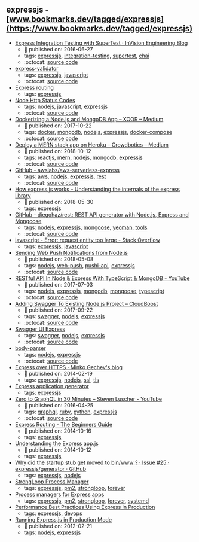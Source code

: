expressjs - [www.bookmarks.dev/tagged/expressjs](https://www.bookmarks.dev/tagged/expressjs)
---
* [Express Integration Testing with SuperTest · InVision Engineering Blog](https://engineering.invisionapp.com/post/express-integration-testing-supertest/)
    * :calendar: published on: 2016-06-27
    * tags: [expressjs](../tagged/expressjs.md), [integration-testing](../tagged/integration-testing.md), [supertest](../tagged/supertest.md), [chai](../tagged/chai.md)
    * :octocat: [source code](https://github.com/joshmatz/supertest-example)
* [express-validator](https://express-validator.github.io)
    * tags: [expressjs](../tagged/expressjs.md), [javascript](../tagged/javascript.md)
    * :octocat: [source code](https://github.com/express-validator/express-validator)
* [Express routing](https://expressjs.com/en/guide/routing.html)
    * tags: [expressjs](../tagged/expressjs.md)
* [Node Http Status Codes](https://github.com/prettymuchbryce/node-http-status)
    * tags: [nodejs](../tagged/nodejs.md), [javascript](../tagged/javascript.md), [expressjs](../tagged/expressjs.md)
    * :octocat: [source code](https://github.com/prettymuchbryce/node-http-status)
* [Dockerizing a Node.js and MongoDB App – XOOR – Medium](https://medium.com/@xoor/dockerizing-a-node-js-and-mongodb-app-f9d80fdb280e)
    * :calendar: published on: 2017-10-22
    * tags: [docker](../tagged/docker.md), [mongodb](../tagged/mongodb.md), [nodejs](../tagged/nodejs.md), [expressjs](../tagged/expressjs.md), [docker-compose](../tagged/docker-compose.md)
    * :octocat: [source code](https://github.com/mpayetta/express-node-docker)
* [Deploy a MERN stack app on Heroku – Crowdbotics – Medium](https://medium.com/crowdbotics/deploy-a-mern-stack-app-on-heroku-b0c255744a70)
    * :calendar: published on: 2018-10-12
    * tags: [reactjs](../tagged/reactjs.md), [mern](../tagged/mern.md), [nodejs](../tagged/nodejs.md), [mongodb](../tagged/mongodb.md), [expressjs](../tagged/expressjs.md)
    * :octocat: [source code](https://github.com/amandeepmittal/deploy-mern-on-heroku)
* [GitHub - awslabs/aws-serverless-express](https://github.com/awslabs/aws-serverless-express)
    * tags: [aws](../tagged/aws.md), [nodejs](../tagged/nodejs.md), [expressjs](../tagged/expressjs.md), [rest](../tagged/rest.md)
    * :octocat: [source code](https://github.com/awslabs/aws-serverless-express)
* [How express.js works - Understanding the internals of the express library](https://www.sohamkamani.com/blog/2018/05/30/understanding-how-expressjs-works/)
    * :calendar: published on: 2018-05-30
    * tags: [expressjs](../tagged/expressjs.md)
* [GitHub - diegohaz/rest: REST API generator with Node.js, Express and Mongoose](https://github.com/diegohaz/rest)
    * tags: [nodejs](../tagged/nodejs.md), [expressjs](../tagged/expressjs.md), [mongoose](../tagged/mongoose.md), [yeoman](../tagged/yeoman.md), [tools](../tagged/tools.md)
    * :octocat: [source code](https://github.com/diegohaz/rest)
* [javascript - Error: request entity too large - Stack Overflow](https://stackoverflow.com/questions/19917401/error-request-entity-too-large)
    * tags: [expressjs](../tagged/expressjs.md), [javascript](../tagged/javascript.md)
* [Sending Web Push Notifications from Node.js](https://thecodebarbarian.com/sending-web-push-notifications-from-node-js.html)
    * :calendar: published on: 2018-05-08
    * tags: [nodejs](../tagged/nodejs.md), [web-push](../tagged/web-push.md), [pushi-api](../tagged/pushi-api.md), [expressjs](../tagged/expressjs.md)
    * :octocat: [source code](https://github.com/vkarpov15/web-push-demo)
* [RESTful API In Node & Express With TypeScript & MongoDB - YouTube](https://www.youtube.com/watch?v=XqbBv1i9Yhc)
    * :calendar: published on: 2017-07-03
    * tags: [nodejs](../tagged/nodejs.md), [expressjs](../tagged/expressjs.md), [mongodb](../tagged/mongodb.md), [mongoose](../tagged/mongoose.md), [typescript](../tagged/typescript.md)
    * :octocat: [source code](https://github.com/iamclaytonray/tes)
* [Adding Swagger To Existing Node.js Project – CloudBoost](https://blog.cloudboost.io/adding-swagger-to-existing-node-js-project-92a6624b855b)
    * :calendar: published on: 2017-09-22
    * tags: [swagger](../tagged/swagger.md), [nodejs](../tagged/nodejs.md), [expressjs](../tagged/expressjs.md)
    * :octocat: [source code](https://github.com/GenFirst/swagger-to-existing-nodejs-project)
* [Swagger UI Express](https://www.npmjs.com/package/swagger-ui-express)
    * tags: [swagger](../tagged/swagger.md), [nodejs](../tagged/nodejs.md), [expressjs](../tagged/expressjs.md)
    * :octocat: [source code](https://github.com/scottie1984/swagger-ui-express)
* [body-parser](https://www.npmjs.com/package/body-parser)
    * tags: [nodejs](../tagged/nodejs.md), [expressjs](../tagged/expressjs.md)
    * :octocat: [source code](https://github.com/expressjs/body-parser)
* [Express over HTTPS · Minko Gechev's blog](http://blog.mgechev.com/2014/02/19/create-https-tls-ssl-application-with-express-nodejs/)
    * :calendar: published on: 2014-02-19
    * tags: [expressjs](../tagged/expressjs.md), [nodejs](../tagged/nodejs.md), [ssl](../tagged/ssl.md), [tls](../tagged/tls.md)
* [Express application generator](https://expressjs.com/en/starter/generator.html)
    * tags: [expressjs](../tagged/expressjs.md)
* [Zero to GraphQL in 30 Minutes – Steven Luscher - YouTube](https://www.youtube.com/watch?v=UBGzsb2UkeY)
    * :calendar: published on: 2016-04-25
    * tags: [graphql](../tagged/graphql.md), [ruby](../tagged/ruby.md), [python](../tagged/python.md), [expressjs](../tagged/expressjs.md)
    * :octocat: [source code](https://github.com/steveluscher/zero-to-graphql)
* [Express Routing - The Beginners Guide](http://jilles.me/express-routing-the-beginners-guide/)
    * :calendar: published on: 2014-10-16
    * tags: [expressjs](../tagged/expressjs.md)
* [Understanding the Express app.js](http://jilles.me/getting-the-express-app-js/)
    * :calendar: published on: 2014-10-12
    * tags: [expressjs](../tagged/expressjs.md)
* [Why did the startup stub get moved to bin/www ? · Issue #25 · expressjs/generator · GitHub](https://github.com/expressjs/generator/issues/25)
    * tags: [expressjs](../tagged/expressjs.md), [nodejs](../tagged/nodejs.md)
* [StrongLoop Process Manager](http://strong-pm.io/compare/)
    * tags: [expressjs](../tagged/expressjs.md), [pm2](../tagged/pm2.md), [strongloop](../tagged/strongloop.md), [forever](../tagged/forever.md)
* [Process managers for Express apps](https://expressjs.com/en/advanced/pm.html)
    * tags: [expressjs](../tagged/expressjs.md), [pm2](../tagged/pm2.md), [strongloop](../tagged/strongloop.md), [forever](../tagged/forever.md), [systemd](../tagged/systemd.md)
* [Performance Best Practices Using Express in Production](https://expressjs.com/en/advanced/best-practice-performance.html)
    * tags: [expressjs](../tagged/expressjs.md), [devops](../tagged/devops.md)
* [Running Express.js in Production Mode](http://www.hacksparrow.com/running-express-js-in-production-mode.html)
    * :calendar: published on: 2012-02-21
    * tags: [nodejs](../tagged/nodejs.md), [expressjs](../tagged/expressjs.md)
